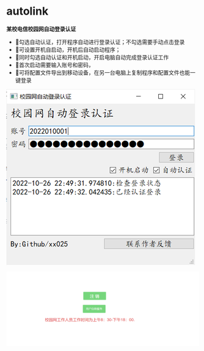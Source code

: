 # autolink

**某校电信校园网自动登录认证**


- 🍔勾选自动认证，打开程序自动进行登录认证；不勾选需要手动点击登录
- 🧇可设置开机自启动，开机后自动启动程序；
- 🥞同时勾选自动认证和开机启动，开启电脑自动完成登录认证工作
- 🥩首次启动需要输入账号和密码，
- 🥡可将配置文件导出到移动设备，在另一台电脑上复制程序和配置文件也能一键登录


![img_2.png](imgs/img_2.png)



![](imgs/img_1.png)






